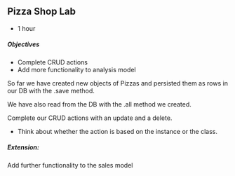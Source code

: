 ## Pizza Shop Lab

- 1 hour

##### Objectives

- Complete CRUD actions
- Add more functionality to analysis model

So far we have created new objects of Pizzas and persisted them as rows in our DB with the .save method.

We have also read from the DB with the .all method we created.

Complete our CRUD actions with an update and a delete.

- Think about whether the action is based on the instance or the class.

##### Extension:

Add further functionality to the sales model
